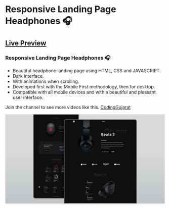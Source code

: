 # Responsive Landing Page Headphones 🎧
## [Live Preview](https://codinggujaratweb.github.io/Create-Responsive-Landing-Page-Headphones)
### Responsive Landing Page Headphones 🎧

- Beautiful headphone landing page using HTML, CSS and JAVASCRIPT.
- Dark interface.
- With animations when scrolling.
- Developed first with the Mobile First methodology, then for desktop.
- Compatible with all mobile devices and with a beautiful and pleasant user interface.

Join the channel to see more videos like this. [CodingGujarat](https://www.youtube.com/@CodingGujarat)

![](/preview.png)
